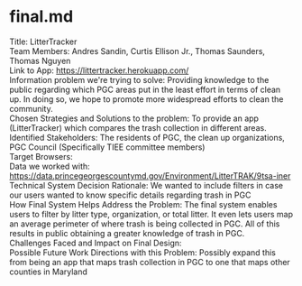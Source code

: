 # final.md
Title: LitterTracker <br/>
Team Members: Andres Sandin, Curtis Ellison Jr., Thomas Saunders, Thomas Nguyen <br/>
Link to App: https://littertracker.herokuapp.com/  <br/>
Information problem we're trying to solve: Providing knowledge to the public regarding which PGC areas put in the least effort in terms of clean up. In doing so, we hope to promote more widespread efforts to clean the community. <br/>
Chosen Strategies and Solutions to the problem: To provide an app (LitterTracker) which compares the trash collection in different areas. <br/>
Identified Stakeholders: The residents of PGC, the clean up organizations, PGC Council (Specifically TIEE committee members)  <br/>
Target Browsers: <br/>
Data we worked with: https://data.princegeorgescountymd.gov/Environment/LitterTRAK/9tsa-iner <br/>
Technical System Decision Rationale: We wanted to include filters in case our users wanted to know specific details regarding trash in PGC <br/>
How Final System Helps Address the Problem: The final system enables users to filter by litter type, organization, or total litter. It even lets users map an average perimeter of where trash is being collected in PGC. All of this results in public obtaining a greater knowledge of trash in PGC. <br/>
Challenges Faced and Impact on Final Design:  <br/>
Possible Future Work Directions with this Problem: Possibly expand this from being an app that maps trash collection in PGC to one that maps other counties in Maryland <br/>
